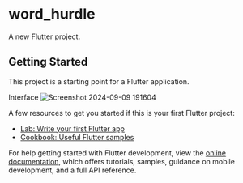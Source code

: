 # word_hurdle

A new Flutter project.

## Getting Started

This project is a starting point for a Flutter application.

Interface
![Screenshot 2024-09-09 191604](https://github.com/user-attachments/assets/264cc6e6-552e-4fd8-b638-98b09d7bbb7b)

A few resources to get you started if this is your first Flutter project:

- [Lab: Write your first Flutter app](https://docs.flutter.dev/get-started/codelab)
- [Cookbook: Useful Flutter samples](https://docs.flutter.dev/cookbook)

For help getting started with Flutter development, view the
[online documentation](https://docs.flutter.dev/), which offers tutorials,
samples, guidance on mobile development, and a full API reference.
